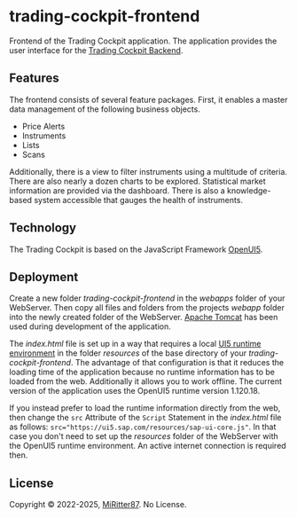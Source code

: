 # trading-cockpit-frontend
Frontend of the Trading Cockpit application. The application provides the user interface for the [Trading Cockpit Backend](https://github.com/MiRitter87/trading-cockpit-backend).

## Features
The frontend consists of several feature packages. First, it enables a master data management of the following business objects.

- Price Alerts
- Instruments
- Lists
- Scans

Additionally, there is a view to filter instruments using a multitude of criteria. There are also nearly a dozen charts to be explored.
Statistical market information are provided via the dashboard. There is also a knowledge-based system accessible that gauges the health of instruments.

## Technology

The Trading Cockpit is based on the JavaScript Framework [OpenUI5](https://openui5.org/).

## Deployment

Create a new folder *trading-cockpit-frontend* in the *webapps* folder of your WebServer. 
Then copy all files and folders from the projects *webapp* folder into the newly created folder of the WebServer.
[Apache Tomcat](https://tomcat.apache.org/) has been used during development of the application.

The *index.html* file is set up in a way that requires a local [UI5 runtime environment](https://openui5.org/releases/) in the folder *resources* of the base directory of your *trading-cockpit-frontend*.
The advantage of that configuration is that it reduces the loading time of the application because no runtime information has to be loaded from the web.
Additionally it allows you to work offline. The current version of the application uses the OpenUI5 runtime version 1.120.18.

If you instead prefer to load the runtime information directly from the web, then change the `src` Attribute of the `Script` Statement in the *index.html* file as follows:
`src="https://ui5.sap.com/resources/sap-ui-core.js"`. 
In that case you don't need to set up the *resources* folder of the WebServer with the OpenUI5 runtime environment.
An active internet connection is required then.

## License

Copyright © 2022-2025, [MiRitter87](https://github.com/MiRitter87). No License.